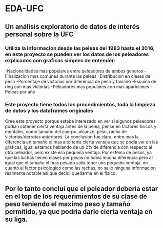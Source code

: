 # EDA-UFC
## Un análisis exploratorio de datos de interés personal sobre la UFC

### Utiliza la informacion desde las peleas del 1983 hasta el 2016, en este proyecto se pueden ver los datos de los peleadores explicados con graficas simples de entender:

  -Nacionalidades mas populares entre peleadores de ambos generos
  -Finalizacion mas comunes durante las peleas
  -Distribucion en clases de peso
  -Porcentaje de victorias por diferencia de peso y tamaño
  -Esquina de ring con mas victorias
  -Peleadores mas populares con mas apariciones
  -Peleas por año
  
### Este proyecto tiene todos los procedimientos, toda la limpieza de datos y los dataframes originales

Cree este proyecto porque estaba interezado en ver si algunos peleadores podian obtener cierta ventaja antes de la pelea, pense en factores fisicos y mentales, como tamaño del cuerpo, alcanze, peso, racha de victorias/derrotas anteriores. La conclusion fue clara, entre mas la diferencia en tamaño el mas alto tenia cierta ventaja que se podia ver en las graficas, igual estamos hablando de un 2% de diferencia con respecto al otro peleador, pero existe esa pequeña ventaja. Por el tema de pesos, ya que las luchas tienen clases por pesos no habia mucha diferencia pero al igual que el tamaño el mas pesado solia tener una pequeña ventaja. en cuanto al factor psicologico como las rachas, no salio ninguna informacion realmente notable asi que decidi quedarme en el fisico.

## Por lo tanto conclui que el peleador deberia estar en el top de los requerimientos de su clase de peso teniendo el maximo peso y tamaño permitido, ya que podria darle cierta ventaja en su liga.
